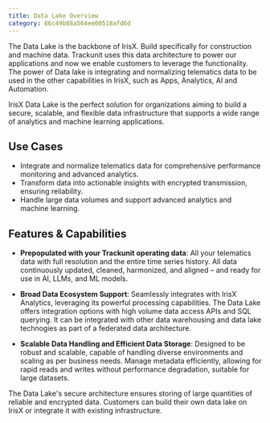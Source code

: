 ```yaml
---
title: Data Lake Overview
category: 66c49b88a564ee00518afd6d
---
```


The Data Lake is the backbone of IrisX. Build specifically for construction and machine data. Trackunit uses this data architecture to power our applications and now we enable customers to leverage the functionality. The power of Data lake is integrating and normalizing telematics data to be used in the other capabilities in IrisX, such as Apps, Analytics, AI and Automation.

IrisX Data Lake is the perfect solution for organizations aiming to build a secure, scalable, and flexible data infrastructure that supports a wide range of analytics and machine learning applications.

## Use Cases
- Integrate and normalize telematics data for comprehensive performance monitoring and advanced analytics.
- Transform data into actionable insights with encrypted transmission, ensuring reliability. 
- Handle large data volumes and support advanced analytics and machine learning.

## Features & Capabilities
- **Prepopulated with your Trackunit operating data**: All your telematics data with full resolution and the entire time series history. All data continuously updated, cleaned, harmonized, and aligned – and ready for use in AI, LLMs, and ML models.
        
-  **Broad Data Ecosystem Support**: Seamlessly integrates with IrisX Analytics, leveraging its powerful processing capabilities. The Data Lake offers integration options with high volume data access APIs and SQL querying. It can be integrated with other data warehousing and data lake technogies as part of a federated data architecture.
        
-  **Scalable Data Handling and Efficient Data Storage**: Designed to be robust and scalable, capable of handling diverse environments and scaling as per business needs. Manage metadata efficiently, allowing for rapid reads and writes without performance degradation, suitable for large datasets.


The Data Lake's secure architecture ensures storing of large quantities of reliable and encrypted data. Customers can build their own data lake on IrisX or integrate it with existing infrastructure.
